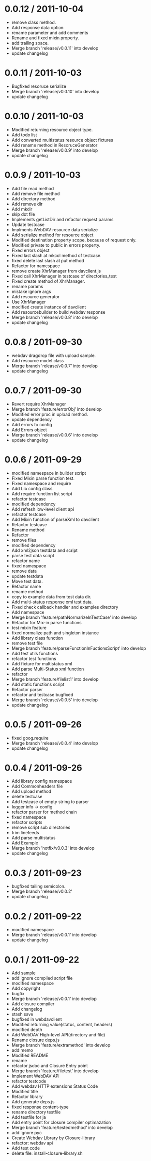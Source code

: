
0.0.12 / 2011-10-04 
==================

  * remove class method.
  * Add response data option
  * rename parameter and add comments
  * Rename and fixed mixin property.
  * add trailing space.
  * Merge branch 'release/v0.0.11' into develop
  * update changelog

0.0.11 / 2011-10-03 
==================

  * Bugfixed resoruce serialize
  * Merge branch 'release/v0.0.10' into develop
  * update changelog

0.0.10 / 2011-10-03 
==================

  * Modified returning resource object type.
  * Add todo list
  * Add converted multistatus resource object fixtures
  * Add rename method in ResoruceGenerator
  * Merge branch 'release/v0.0.9' into develop
  * update changelog

0.0.9 / 2011-10-03 
==================

  * Add file read method
  * Add remove file method
  * Add directory method
  * Add remove dir
  * Add mkdir
  * skip dot file
  * Implements getListDir and refactor request params
  * Update testcase
  * Implments WebDAV resource data serialize
  * Add serialize method for resource object
  * Modified destination property scope, because of request only.
  * Modified private to public in errors property.
  * Fixed errors object
  * Fixed last slash at mkcol method of testcase.
  * fixed delete last slash at put method
  * Refactor for namespace
  * remove create XhrManager from davclient.js
  * Fixed call XhrManager in testcase of directories_test
  * Fixed create method of XhrManager.
  * rename params
  * mistake ignore args
  * Add resource generator
  * Use XhrManager
  * modified create instance of davclient
  * Add resourcebuilder to build webdav response
  * Merge branch 'release/v0.0.8' into develop
  * update changelog

0.0.8 / 2011-09-30 
==================

  * webdav dragdrop file with upload sample.
  * Add resource model class
  * Merge branch 'release/v0.0.7' into develop
  * update changelog

0.0.7 / 2011-09-30 
==================

  * Revert require XhrManager
  * Merge branch 'feature/errorObj' into develop
  * Modified error proc in upload method.
  * update dependency
  * Add errors to config
  * Add Errors object
  * Merge branch 'release/v0.0.6' into develop
  * update changelog

0.0.6 / 2011-09-29 
==================

  * modified namespace in builder script
  * Fixed Mixin parse function test.
  * Fixed namespace and require
  * Add Lib config class
  * Add require function list script
  * refactor testcase
  * modified dependency
  * Add refresh low-level client api
  * refactor testcase
  * Add Mixin function of parseXml to davclient
  * Refactor testcase
  * Rename method
  * Refactor
  * remove files
  * modified dependency
  * Add xml2json testdata and script
  * parse test data script
  * refactor name
  * fixed namespace
  * remove data
  * update testdata
  * Move test data.
  * Refactor name
  * rename method
  * copy to example data from test data dir.
  * Add multi-status response xml test data.
  * Fixed check callback handler and examples directory
  * Add namespace
  * Merge branch 'feature/pathNormarizeInTestCase' into develop
  * Refactor for Mix-in parse functions
  * test mixin feature
  * fixed normalize path and singleton instance
  * Add library class function
  * remove test file
  * Merge branch 'feature/parseFunctionInFuctionsScript' into develop
  * Add test utils functions
  * refactor test functions
  * Add fixture for multistatus xml
  * Add parse Multi-Status xml function
  * refactor
  * Merge branch 'feature/filelist1' into develop
  * Add static functions script
  * Refactor parser
  * refactor and testcase bugfixed
  * Merge branch 'release/v0.0.5' into develop
  * update changelog

0.0.5 / 2011-09-26 
==================

  * fixed goog.require
  * Merge branch 'release/v0.0.4' into develop
  * update changelog

0.0.4 / 2011-09-26 
==================

  * Add library config namespace
  * Add Commonheaders file
  * Add upload method
  * delete testcase
  * Add testcase of empty string to parser
  * logger info -> config
  * refactor parser for method chain
  * fixed namespace
  * refactor scripts
  * remove script sub directories
  * trim linefeeds
  * Add parse multistatus
  * Add Example
  * Merge branch 'hotfix/v0.0.3' into develop
  * update changelog

0.0.3 / 2011-09-23 
==================

  * bugfixed tailing semicolon.
  * Merge branch 'release/v0.0.2'
  * update changelog

0.0.2 / 2011-09-22 
==================

  * modified namespace
  * Merge branch 'release/v0.0.1' into develop
  * update changelog

0.0.1 / 2011-09-22 
==================

  * Add sample
  * add ignore compiled script file
  * modified namespace
  * Add copyright
  * bugfix
  * Merge branch 'release/v0.0.1' into develop
  * Add closure compiler
  * Add changelog
  * stash save
  * bugfixed in webdavclient
  * Modified returning value(status, content, headers)
  * modified depth
  * Add WebDAV High-level API(directory and file)
  * Rename closure deps.js
  * Merge branch 'feature/extramethod' into develop
  * add memo
  * Modified README
  * rename
  * refactor jsdoc and Closure Entry point
  * Merge branch 'feature/filetest' into develop
  * Implement WebDAV API
  * refactor testcode
  * Add webdav HTTP extensions Status Code
  * Modified title
  * Refactor library
  * Add generate deps.js
  * fixed response content-type
  * rename directory testfile
  * Add testfile for ja
  * Add entry point for closure compiler optimazation
  * Merge branch 'feature/testedmethod' into develop
  * add ignore pyc
  * Create Webdav Library by Closure-library
  * refactor: webdav api
  * Add test code
  * delete file: install-closure-library.sh
